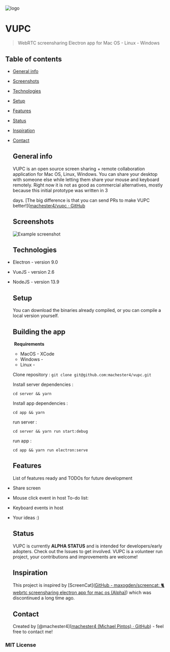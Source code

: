 # 



<img src="https://github.com//machester4/vupc/blob/master/logo.png?raw=true" title="" alt="logo" data-align="center">

# **VUPC**

> WebRTC screensharing Electron app for Mac OS - Linux - Windows

## Table of contents

* [General info](#general-info)
* [Screenshots](#screenshots)
* [Technologies](#technologies)
* [Setup](#setup)
* [Features](#features)
* [Status](#status)
* [Inspiration](#inspiration)
* [Contact](#contact)
  
  ## General info
  
  VUPC is an open source screen sharing + remote collaboration application for Mac OS, Linux, Windows. You can share your desktop with someone else while letting them share your mouse and keyboard remotely. Right now it is not as good as commercial alternatives, mostly because this initial prototype was written in 3
  
  days. [The big difference is that you can send PRs to make VUPC better!]([machester4/vupc · GitHub](https://github.com/machester4/vupc)
  
  ## Screenshots
  
  ![Example screenshot](/Users/michaelpintos/Desktop/Captura%20de%20Pantalla%202020-09-08%20a%20la(s)%2009.48.43.png)
  
  ## Technologies
* Electron - version 9.0
* VueJS - version 2.6
* NodeJS - version 13.9
  
  ## Setup
  
  You can download the binaries already compiled, or you can compile a local version yourself.
  
  ## Building the app
  
   **Requirements**
  - MacOS - XCode
  - Windows - 
  - Linux - 
  
  
  
  Clone repository :
  `git clone git@github.com:machester4/vupc.git`
  
  
  
  Install server dependencies :
  
  `cd server && yarn`
  
  
  
  Install app dependencies :
  
  `cd app && yarn`
  
  
  
  run server :
  
  `cd server && yarn run start:debug`
  
  
  
  run app :
  
  `cd app && yarn run electron:serve`
  
  
  
  ## Features
  
  List of features ready and TODOs for future development
* Share screen
* Mouse click event in host
  To-do list:
* Keyboard events in host
* Your ideas :)
  
  ## Status
  
  VUPC is currently **ALPHA STATUS** and is intended for developers/early adopters. Check out the Issues to get involved. VUPC is a volunteer run project, your contributions and improvements are welcome!
  
  ## Inspiration
  
  This project is inspired by [ScreenCat]([GitHub - maxogden/screencat: :cat2: webrtc screensharing electron app for mac os (Alpha)](https://github.com/maxogden/screencat)) which was discontinued a long time ago.
  
  ## Contact
  
  Created by [@machester4]([machester4 (Michael Pintos) · GitHub](https://github.com/machester4)) - feel free to contact me!

### MIT License


